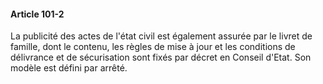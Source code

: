#### Article 101-2

La publicité des actes de l'état civil est également assurée par le livret de famille, dont le contenu, les règles de mise à jour et les conditions de délivrance et de sécurisation sont fixés par décret en Conseil d'Etat. Son modèle est défini par arrêté.

